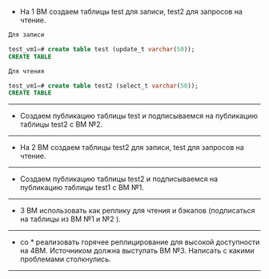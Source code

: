 * На 1 ВМ создаем таблицы test для записи, test2 для запросов на чтение.

```sql
Для записи

test_vm1=# create table test (update_t varchar(50));
CREATE TABLE

```

```sql
Для чтения

test_vm1=# create table test2 (select_t varchar(50));
CREATE TABLE

```

-------------------------------------------------

* Создаем публикацию таблицы test и подписываемся на публикацию таблицы test2 с ВМ №2.


-------------------------------------------------


* На 2 ВМ создаем таблицы test2 для записи, test для запросов на чтение.

--------------------------------------------------

* Создаем публикацию таблицы test2 и подписываемся на публикацию таблицы test1 с ВМ №1.


-------------------------------------------------

* 3 ВМ использовать как реплику для чтения и бэкапов (подписаться на таблицы из ВМ №1 и №2 ).




-----------------------------------------------


* co * реализовать горячее реплицирование для высокой доступности на 4ВМ. Источником должна выступать ВМ №3. Написать с какими проблемами столкнулись.
 
    
 
--------------------------------------------
